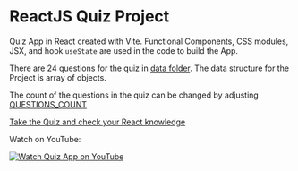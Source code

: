 # ReactJS Quiz Project

Quiz App in React created with Vite. Functional Components, CSS modules, JSX, and hook `useState` are used in the code to build the App.

There are 24 questions for the quiz in [data folder](./src/data/index.js). The data structure for the Project is array of objects.

The count of the questions in the quiz can be changed by adjusting [QUESTIONS_COUNT](./src/components/Quiz.jsx#L6)

[Take the Quiz and check your React knowledge](https://dzmitryur.github.io/quiz-react/)

Watch on YouTube:
<div align="left">
      <a href="https://www.youtube.com/watch?v=xwA3rIAB3Qs">
         <img src="https://img.youtube.com/vi/xwA3rIAB3Qs/0.jpg" alt="Watch Quiz App on YouTube">
      </a>
</div>

